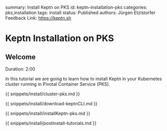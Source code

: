summary: Install Keptn on PKS
id: keptn-installation-pks
categories: pks,installation
tags: install
status: Published 
authors: Jürgen Etzlstorfer
Feedback Link: https://keptn.sh


# Keptn Installation on PKS

## Welcome
Duration: 2:00

In this tutorial we are going to learn how to install Keptn in your Kubernetes cluster running in Pivotal Container Service (PKS).

{{ snippets/install/cluster-pks.md }}

{{ snippets/install/download-keptnCLI.md }}

{{ snippets/install/installKeptn-pks.md }}

{{ snippets/install/postinstall-tutorials.md }}

